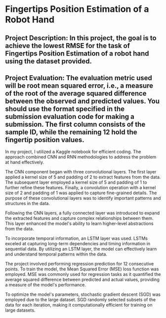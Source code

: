 # Fingertips Position Estimation of a Robot Hand

## Project Description: In this project, the goal is to achieve the lowest RMSE for the task of Fingertips Position Estimation of a robot hand using the dataset provided.

## Project Evaluation: The evaluation metric used will be root mean squared error, i.e., a measure of the root of the average squared difference between the observed and predicted values. You should use the format specified in the submission evaluation code for making a submission. The first column consists of the sample ID, while the remaining 12 hold the fingertip position values.


In my project, I utilized a Kaggle notebook for efficient coding. The approach combined CNN and RNN methodologies to address the problem at hand effectively.

The CNN component began with three convolutional layers. The first layer applied a kernel size of 5 and padding of 2 to extract features from the data. The subsequent layer employed a kernel size of 5 and padding of 1 to further refine these features. Finally, a convolution operation with a kernel size of 2 and padding of 1 was applied to capture fine-grained details. The purpose of these convolutional layers was to identify important patterns and structures in the data.

Following the CNN layers, a fully connected layer was introduced to expand the extracted features and capture complex relationships between them. This layer enhanced the model's ability to learn higher-level abstractions from the data.

To incorporate temporal information, an LSTM layer was used. LSTMs exceled at capturing long-term dependencies and timing information in sequential data. By utilizing an LSTM layer, the model can effectively learn and understand temporal patterns within the data.

The project involved performing regression prediction for 12 consecutive points. To train the model, the Mean Squared Error (MSE) loss function was employed. MSE was commonly used for regression tasks as it quantified the average squared difference between predicted and actual values, providing a measure of the model's performance.

To optimize the model's parameters, stochastic gradient descent (SGD) was employed due to the large dataset. SGD randomly selected subsets of the data for each iteration, making it computationally efficient for training on large datasets.
